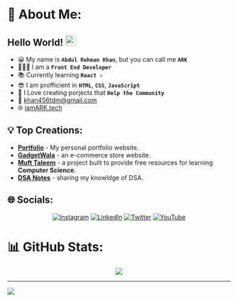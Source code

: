 # 💫 About Me:

## Hello World! <img src="https://em-content.zobj.net/source/animated-noto-color-emoji/356/waving-hand_1f44b.gif" width="24px" height="24px" />

- 😀 My name is **`Abdul Rehman Khan`**, but you can call me **`ARK`**
- 👩🏻‍💻 I am a **`Front End Developer`**
- 📚 Currently learning **`React ⚛`**
- 😎 I am profficient in **`HTML`**, **`CSS`**, **`JavaScript`**
- 🤗 I Love creating porjects that **`Help the Community`**
- 📧 khan456tdm@gmail.com 
- 🌐 [iamARK.tech](https://iamARK.tech)
## 💡 Top Creations:
- **[Portfolio](https://iamARK.tech)** - My personal portfolio website.
- **[GadgetWala](https://abdullah-dev5.github.io/E-Commerce)** - an e-commerce store website.
- **[Muft Taleem](https://github.com/Codewith-ARK/mufttaleem)** - a project built to provide free resources for learning **Computer Science**.
- **[DSA Notes](https://github.com/Codewith-ARK/DSA-notes)** - sharing my knowldge of DSA.

## 🌐 Socials:

<div align="center">

[![Instagram](https://img.shields.io/badge/Instagram-%23E4405F.svg?logo=Instagram&logoColor=white)](https://instagram.com/codewithark) 
[![LinkedIn](https://img.shields.io/badge/LinkedIn-%230077B5.svg?logo=linkedin&logoColor=white)](https://linkedin.com/in/iamARK) 
[![Twitter](https://img.shields.io/badge/Twitter-%231DA1F2.svg?logo=Twitter&logoColor=white)](https://twitter.com/codewithark) 
[![YouTube](https://img.shields.io/badge/YouTube-%23FF0000.svg?logo=YouTube&logoColor=white)](https://youtube.com/@codewithark)

</div>
<!--
# 💻 Tech Stack:
<div align="center">
![CSS3](https://img.shields.io/badge/css3-%231572B6.svg?style=flat&logo=css3&logoColor=white) ![HTML5](https://img.shields.io/badge/html5-%23E34F26.svg?style=flat&logo=html5&logoColor=white) ![Java](https://img.shields.io/badge/java-%23ED8B00.svg?style=flat&logo=java&logoColor=white) ![JavaScript](https://img.shields.io/badge/javascript-%23323330.svg?style=flat&logo=javascript&logoColor=%23F7DF1E) ![Markdown](https://img.shields.io/badge/markdown-%23000000.svg?style=flat&logo=markdown&logoColor=white) ![Flutter](https://img.shields.io/badge/Flutter-%2302569B.svg?style=flat&logo=Flutter&logoColor=white) ![Dart](https://img.shields.io/badge/dart-%230175C2.svg?style=flat&logo=dart&logoColor=white) ![PHP](https://img.shields.io/badge/php-%23777BB4.svg?style=flat&logo=php&logoColor=white) ![Python](https://img.shields.io/badge/python-3670A0?style=flat&logo=python&logoColor=ffdd54) ![Firebase](https://img.shields.io/badge/firebase-%23039BE5.svg?style=flat&logo=firebase) ![Bootstrap](https://img.shields.io/badge/bootstrap-%23563D7C.svg?style=flat&logo=bootstrap&logoColor=white) ![jQuery](https://img.shields.io/badge/jquery-%230769AD.svg?style=flat&logo=jquery&logoColor=white) ![NodeJS](https://img.shields.io/badge/node.js-6DA55F?style=flat&logo=node.js&logoColor=white) ![ANDROID](https://img.shields.io/badge/android-%2320232a.svg?style=flat&logo=android&logoColor=%a4c639) ![React](https://img.shields.io/badge/react-%2320232a.svg?style=flat&logo=react&logoColor=%2361DAFB) ![Adobe Illustrator](https://img.shields.io/badge/adobeillustrator-%23FF9A00.svg?style=flat&logo=adobeillustrator&logoColor=white) ![Adobe Photoshop](https://img.shields.io/badge/adobephotoshop-%2331A8FF.svg?style=flat&logo=adobephotoshop&logoColor=white) ![Figma](https://img.shields.io/badge/figma-%23F24E1E.svg?style=flat&logo=figma&logoColor=white)
-->
</div>

# 📊 GitHub Stats:

<div align="center">

  ![](https://github-readme-streak-stats.herokuapp.com/?user=codewith-ark&theme=dracula&hide_border=false)
</div>

---

[![](https://visitcount.itsvg.in/api?id=codewith-ark&icon=0&color=0)](https://visitcount.itsvg.in)

<!-- Proudly created with GPRM ( https://gprm.itsvg.in ) -->
